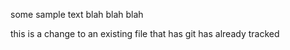 some sample text blah blah blah

this is a change to an existing file that has git has already tracked